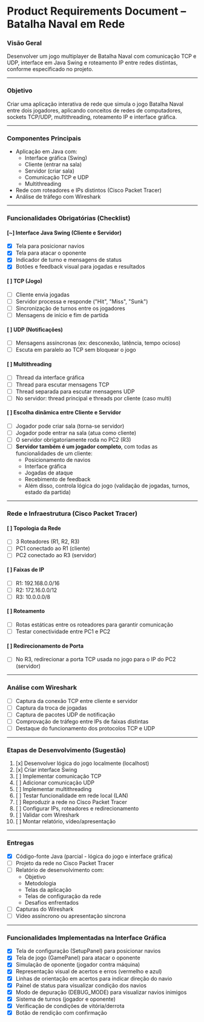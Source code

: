 # **Product Requirements Document – Batalha Naval em Rede**

### **Visão Geral**
Desenvolver um jogo multiplayer de Batalha Naval com comunicação TCP e UDP, interface em Java Swing e roteamento IP entre redes distintas, conforme especificado no projeto.

---

### **Objetivo**
Criar uma aplicação interativa de rede que simula o jogo Batalha Naval entre dois jogadores, aplicando conceitos de redes de computadores, sockets TCP/UDP, multithreading, roteamento IP e interface gráfica.

---

### **Componentes Principais**
- Aplicação em Java com:
  - Interface gráfica (Swing)
  - Cliente (entrar na sala)
  - Servidor (criar sala)
  - Comunicação TCP e UDP
  - Multithreading
- Rede com roteadores e IPs distintos (Cisco Packet Tracer)
- Análise de tráfego com Wireshark

---

### **Funcionalidades Obrigatórias (Checklist)**

#### **[~] Interface Java Swing (Cliente e Servidor)**
- [x] Tela para posicionar navios
- [x] Tela para atacar o oponente
- [x] Indicador de turno e mensagens de status
- [x] Botões e feedback visual para jogadas e resultados

#### **[ ] TCP (Jogo)**
- [ ] Cliente envia jogadas
- [ ] Servidor processa e responde ("Hit", "Miss", "Sunk")
- [ ] Sincronização de turnos entre os jogadores
- [ ] Mensagens de início e fim de partida

#### **[ ] UDP (Notificações)**
- [ ] Mensagens assíncronas (ex: desconexão, latência, tempo ocioso)
- [ ] Escuta em paralelo ao TCP sem bloquear o jogo

#### **[ ] Multithreading**
- [ ] Thread da interface gráfica
- [ ] Thread para escutar mensagens TCP
- [ ] Thread separada para escutar mensagens UDP
- [ ] No servidor: thread principal e threads por cliente (caso multi)

#### **[ ] Escolha dinâmica entre Cliente e Servidor**
- [ ] Jogador pode criar sala (torna-se servidor)
- [ ] Jogador pode entrar na sala (atua como cliente)
- [ ] O servidor obrigatoriamente roda no PC2 (R3)
- [ ] **Servidor também é um jogador completo**, com todas as funcionalidades de um cliente:
  - Posicionamento de navios
  - Interface gráfica
  - Jogadas de ataque
  - Recebimento de feedback
  - Além disso, controla lógica do jogo (validação de jogadas, turnos, estado da partida)

---

### **Rede e Infraestrutura (Cisco Packet Tracer)**

#### **[ ] Topologia da Rede**
- [ ] 3 Roteadores (R1, R2, R3)
- [ ] PC1 conectado ao R1 (cliente)
- [ ] PC2 conectado ao R3 (servidor)

#### **[ ] Faixas de IP**
- [ ] R1: 192.168.0.0/16
- [ ] R2: 172.16.0.0/12
- [ ] R3: 10.0.0.0/8

#### **[ ] Roteamento**
- [ ] Rotas estáticas entre os roteadores para garantir comunicação
- [ ] Testar conectividade entre PC1 e PC2

#### **[ ] Redirecionamento de Porta**
- [ ] No R3, redirecionar a porta TCP usada no jogo para o IP do PC2 (servidor)

---

### **Análise com Wireshark**
- [ ] Captura da conexão TCP entre cliente e servidor
- [ ] Captura da troca de jogadas
- [ ] Captura de pacotes UDP de notificação
- [ ] Comprovação de tráfego entre IPs de faixas distintas
- [ ] Destaque do funcionamento dos protocolos TCP e UDP

---

### **Etapas de Desenvolvimento (Sugestão)**
1. [x] Desenvolver lógica do jogo localmente (localhost)
2. [x] Criar interface Swing
3. [ ] Implementar comunicação TCP
4. [ ] Adicionar comunicação UDP
5. [ ] Implementar multithreading
6. [ ] Testar funcionalidade em rede local (LAN)
7. [ ] Reproduzir a rede no Cisco Packet Tracer
8. [ ] Configurar IPs, roteadores e redirecionamento
9. [ ] Validar com Wireshark
10. [ ] Montar relatório, vídeo/apresentação

---

### **Entregas**
- [x] Código-fonte Java (parcial - lógica do jogo e interface gráfica)
- [ ] Projeto da rede no Cisco Packet Tracer
- [ ] Relatório de desenvolvimento com:
  - Objetivo
  - Metodologia
  - Telas da aplicação
  - Telas de configuração da rede
  - Desafios enfrentados
- [ ] Capturas do Wireshark
- [ ] Vídeo assíncrono ou apresentação síncrona

---

### **Funcionalidades Implementadas na Interface Gráfica**
- [x] Tela de configuração (SetupPanel) para posicionar navios
- [x] Tela de jogo (GamePanel) para atacar o oponente
- [x] Simulação de oponente (jogador contra máquina)
- [x] Representação visual de acertos e erros (vermelho e azul)
- [x] Linhas de orientação em acertos para indicar direção do navio
- [x] Painel de status para visualizar condição dos navios
- [x] Modo de depuração (DEBUG_MODE) para visualizar navios inimigos
- [x] Sistema de turnos (jogador e oponente)
- [x] Verificação de condições de vitória/derrota
- [x] Botão de rendição com confirmação
